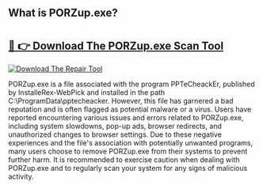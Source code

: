 ## What is PORZup.exe? 

# <h2><a href="https://exedetect.com/download.php?PORZup.exe">🔗 👉 Download The PORZup.exe Scan Tool</a></h2>

[![Download The Repair Tool](https://exedetect.com/download-button.jpg)](https://exedetect.com/download.php?PORZup.exe)

PORZup.exe is a file associated with the program PPTeCheackEr, published by InstalleRex-WebPick and installed in the path C:\ProgramData\pptecheacker. However, this file has garnered a bad reputation and is often flagged as potential malware or a virus. Users have reported encountering various issues and errors related to PORZup.exe, including system slowdowns, pop-up ads, browser redirects, and unauthorized changes to browser settings. Due to these negative experiences and the file's association with potentially unwanted programs, many users choose to remove PORZup.exe from their systems to prevent further harm. It is recommended to exercise caution when dealing with PORZup.exe and to regularly scan your system for any signs of malicious activity.